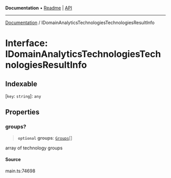 **Documentation** • [Readme](../README.md) \| [API](../globals.md)

***

[Documentation](../README.md) / IDomainAnalyticsTechnologiesTechnologiesResultInfo

# Interface: IDomainAnalyticsTechnologiesTechnologiesResultInfo

## Indexable

 \[`key`: `string`\]: `any`

## Properties

### groups?

> **`optional`** **groups**: [`Groups`](../classes/Groups.md)[]

array of technology groups

#### Source

main.ts:74698
